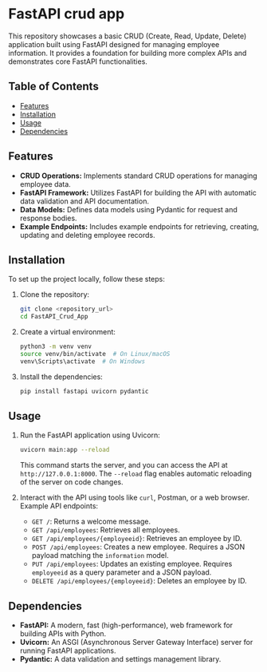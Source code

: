 # FastAPI crud app

This repository showcases a basic CRUD (Create, Read, Update, Delete) application built using FastAPI designed for managing employee information. It provides a foundation for building more complex APIs and demonstrates core FastAPI functionalities.

## Table of Contents

- [Features](#features)
- [Installation](#installation)
- [Usage](#usage)
- [Dependencies](#dependencies)

## Features

- **CRUD Operations:** Implements standard CRUD operations for managing employee data.
- **FastAPI Framework:** Utilizes FastAPI for building the API with automatic data validation and API documentation.
- **Data Models:** Defines data models using Pydantic for request and response bodies.
- **Example Endpoints:** Includes example endpoints for retrieving, creating, updating and deleting employee records.

## Installation

To set up the project locally, follow these steps:

1.  Clone the repository:

    ```bash
    git clone <repository_url>
    cd FastAPI_Crud_App
    ```

2.  Create a virtual environment:

    ```bash
    python3 -m venv venv
    source venv/bin/activate  # On Linux/macOS
    venv\Scripts\activate  # On Windows
    ```

3.  Install the dependencies:

    ```bash
    pip install fastapi uvicorn pydantic
    ```

## Usage

1.  Run the FastAPI application using Uvicorn:

    ```bash
    uvicorn main:app --reload
    ```

    This command starts the server, and you can access the API at `http://127.0.0.1:8000`. The `--reload` flag enables automatic reloading of the server on code changes.

2.  Interact with the API using tools like `curl`, Postman, or a web browser.  Example API endpoints:

    -   `GET /`: Returns a welcome message.
    -   `GET /api/employees`: Retrieves all employees.
    -   `GET /api/employees/{employeeid}`: Retrieves an employee by ID.
    -   `POST /api/employees`: Creates a new employee.  Requires a JSON payload matching the `information` model.
    -   `PUT /api/employees`: Updates an existing employee. Requires `employeeid` as a query parameter and a JSON payload.
    -   `DELETE /api/employees/{employeeid}`: Deletes an employee by ID.

## Dependencies

-   **FastAPI:** A modern, fast (high-performance), web framework for building APIs with Python.
-   **Uvicorn:** An ASGI (Asynchronous Server Gateway Interface) server for running FastAPI applications.
-   **Pydantic:** A data validation and settings management library.
